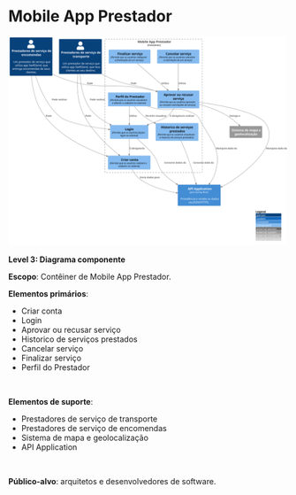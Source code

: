 # Mobile App Prestador

![diagram](container.svg)

**Level 3: Diagrama componente**

**Escopo**: Contêiner de Mobile App Prestador.

**Elementos primários**:
* Criar conta
* Login
* Aprovar ou recusar serviço
* Historico de serviços prestados
* Cancelar serviço
* Finalizar serviço
* Perfil do Prestador
<br>

**Elementos de suporte**:
* Prestadores de serviço de transporte
* Prestadores de serviço de encomendas
* Sistema de mapa e geolocalização
* API Application
<br>

**Público-alvo**: arquitetos e desenvolvedores de software.